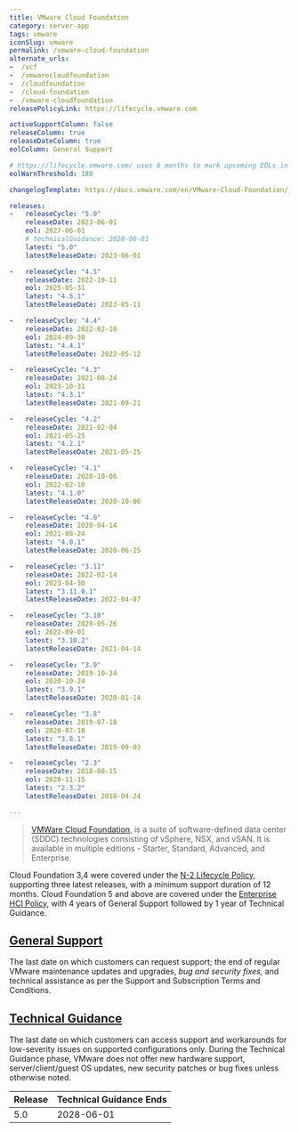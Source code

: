 ```yaml
---
title: VMware Cloud Foundation
category: server-app
tags: vmware
iconSlug: vmware
permalink: /vmware-cloud-foundation
alternate_urls:
-  /vcf
-  /vmwarecloudfoundation
-  /cloudfoundation
-  /cloud-foundation
-  /vmware-cloudfoundation
releasePolicyLink: https://lifecycle.vmware.com

activeSupportColumn: false
releaseColumn: true
releaseDateColumn: true
eolColumn: General Support

# https://lifecycle.vmware.com/ uses 6 months to mark upcoming EOLs in "red"
eolWarnThreshold: 180

changelogTemplate: https://docs.vmware.com/en/VMware-Cloud-Foundation/__RELEASE_CYCLE__/rn/vmware-cloud-foundation-{{"__RELEASE_CYCLE__" | remove:'.'}}-release-notes/index.html

releases:
-   releaseCycle: "5.0"
    releaseDate: 2023-06-01
    eol: 2027-06-01
    # technicalGuidance: 2028-06-01
    latest: "5.0"
    latestReleaseDate: 2023-06-01

-   releaseCycle: "4.5"
    releaseDate: 2022-10-11
    eol: 2025-05-31
    latest: "4.5.1"
    latestReleaseDate: 2023-05-11

-   releaseCycle: "4.4"
    releaseDate: 2022-02-10
    eol: 2024-09-30
    latest: "4.4.1"
    latestReleaseDate: 2022-05-12

-   releaseCycle: "4.3"
    releaseDate: 2021-08-24
    eol: 2023-10-31
    latest: "4.3.1"
    latestReleaseDate: 2021-09-21

-   releaseCycle: "4.2"
    releaseDate: 2021-02-04
    eol: 2021-05-25
    latest: "4.2.1"
    latestReleaseDate: 2021-05-25

-   releaseCycle: "4.1"
    releaseDate: 2020-10-06
    eol: 2022-02-10
    latest: "4.1.0"
    latestReleaseDate: 2020-10-06

-   releaseCycle: "4.0"
    releaseDate: 2020-04-14
    eol: 2021-08-24
    latest: "4.0.1"
    latestReleaseDate: 2020-06-25

-   releaseCycle: "3.11"
    releaseDate: 2022-02-14
    eol: 2023-04-30
    latest: "3.11.0.1"
    latestReleaseDate: 2022-04-07

-   releaseCycle: "3.10"
    releaseDate: 2020-05-26
    eol: 2022-09-01
    latest: "3.10.2"
    latestReleaseDate: 2021-04-14

-   releaseCycle: "3.9"
    releaseDate: 2019-10-24
    eol: 2020-10-24
    latest: "3.9.1"
    latestReleaseDate: 2020-01-14

-   releaseCycle: "3.8"
    releaseDate: 2019-07-18
    eol: 2020-07-18
    latest: "3.8.1"
    latestReleaseDate: 2019-09-03

-   releaseCycle: "2.3"
    releaseDate: 2018-08-15
    eol: 2020-11-15
    latest: "2.3.2"
    latestReleaseDate: 2018-04-24

---
```


> [VMWare Cloud Foundation](https://www.vmware.com/products/cloud-foundation.html), is a suite of software-defined data center (SDDC) technologies consisting of vSphere, NSX, and vSAN. It is available in multiple editions - Starter, Standard, Advanced, and Enterprise.

Cloud Foundation 3,4 were covered under the [N-2 Lifecycle Policy](https://www.vmware.com/support/policies/N-2.html),
supporting three latest releases, with a minimum support duration of 12 months.
Cloud Foundation 5 and above are covered under the
[Enterprise HCI Policy](https://www.vmware.com/support/policies/enterprise-hci.html),
with 4 years of General Support followed by 1 year of Technical Guidance.

## [General Support](https://lifecycle.vmware.com/)

The last date on which customers can request support; the end of regular VMware maintenance updates and
upgrades, _bug and security fixes,_ and technical assistance as per the Support and Subscription
Terms and Conditions.

## [Technical Guidance](https://www.vmware.com/support/lifecycle-policies.html)

The last date on which customers can access support and workarounds for low-severity
issues on supported configurations only. During the Technical Guidance phase, VMware
does not offer new hardware support, server/client/guest OS updates, new security
patches or bug fixes unless otherwise noted.

Release | Technical Guidance Ends
------- | -----------------------
5.0     | 2028-06-01
